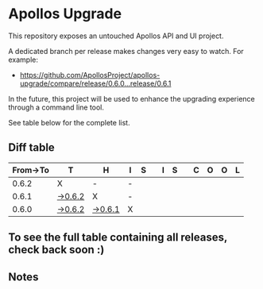 # Apollos Upgrade

This repository exposes an untouched Apollos API and UI project.

A dedicated branch per release makes changes very easy
to watch. For example:

* https://github.com/ApollosProject/apollos-upgrade/compare/release/0.6.0...release/0.6.1

In the future, this project will be used to enhance the upgrading experience through a command line tool.

See table below for the complete list.

## Diff table

| From->To | T                                                                                                 | H                                                                                                 | I   | S   |     | I   | S   |     | C   | O   | O   | L   |
| -------- | ------------------------------------------------------------------------------------------------- | ------------------------------------------------------------------------------------------------- | --- | --- | --- | --- | --- | --- | --- | --- | --- | --- |
| 0.6.2    | X                                                                                                 | -                                                                                                 | -   |     |     |     |     |     |     |     |     |     |
| 0.6.1    | [->0.6.2](https://github.com/ApollosProject/apollos-upgrade/compare/release/0.6.1..release/0.6.2) | X                                                                                                 | -   |     |     |     |     |     |     |     |     |     |
| 0.6.0    | [->0.6.2](https://github.com/ApollosProject/apollos-upgrade/compare/release/0.6.0..release/0.6.2) | [->0.6.1](https://github.com/ApollosProject/apollos-upgrade/compare/release/0.6.0..release/0.6.1) | X   |     |     |     |     |     |     |     |     |     |

## To see the full table containing all releases, check back soon :)

## Notes
